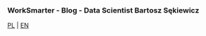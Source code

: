 ### WorkSmarter - Blog - Data Scientist Bartosz Sękiewicz

[PL](http://www.worksmarter.pl) | [EN](http://www.worksmarter.pl/en)
